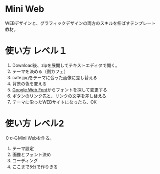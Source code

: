 # Mini Web
WEBデザインと、グラフィックデザインの両方のスキルを伸ばすテンプレート教材。

# 使い方 レベル１
1. Download後、zipを展開してテキストエディタで開く。
2. テーマを決める（例カフェ）
3. cafe.jpgをテーマに合った画像に差し替える
4. 背景の色を変える
5. [Google Web Font](https://www.google.com/fonts)からフォントを探して変更する
6. ボタンのリンク先と、リンクの文字を差し替える
7. テーマに沿ったWEBサイトになったら、OK


# 使い方 レベル2
０からMini Webを作る。
1. テーマ設定
2. 画像とフォント決め
3. コーディング
4. ここまで5分で作りきる
